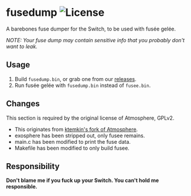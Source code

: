 # fusedump ![License](https://img.shields.io/badge/License-GPLv2-blue.svg)
A barebones fuse dumper for the Switch, to be used with fusée gelée.

*NOTE: Your fuse dump may contain sensitive info that you probably don't want to leak.*

## Usage

 1. Build `fusedump.bin`, or grab one from our [releases](https://github.com/moriczgergo/fusedump/releases).
 2. Run fusée gelée with `fusedump.bin` instead of `fusee.bin`.

## Changes

This section is required by the original license of Atmosphere, GPLv2.

 * This originates from [ktemkin's fork of Atmosphere](https://github.com/ktemkin/Atmosphere).
 * exosphere has been stripped out, only fusee remains.
 * main.c has been modified to print the fuse data.
 * Makefile has been modified to only build fusee.

## Responsibility

**Don't blame me if you fuck up your Switch. You can't hold me responsible.**
